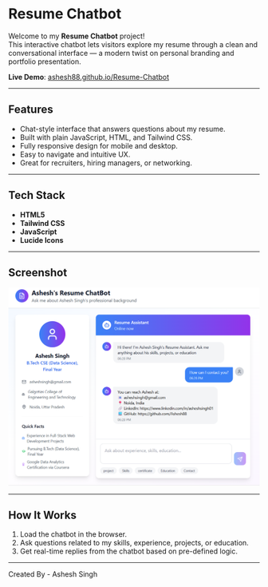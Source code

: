 #  Resume Chatbot

Welcome to my **Resume Chatbot** project!  
This interactive chatbot lets visitors explore my resume through a clean and conversational interface — a modern twist on personal branding and portfolio presentation.

 **Live Demo**: [ashesh88.github.io/Resume-Chatbot](https://ashesh88.github.io/Resume-Chatbot/)

---

##  Features

-  Chat-style interface that answers questions about my resume.
-  Built with plain JavaScript, HTML, and Tailwind CSS.
-  Fully responsive design for mobile and desktop.
-  Easy to navigate and intuitive UX.
-  Great for recruiters, hiring managers, or networking.

---

##   Tech Stack

- **HTML5**
- **Tailwind CSS**
- **JavaScript**
- **Lucide Icons**

---

##  Screenshot

![Ashesh Resume Chatbot](/image/Resume_chatbot_ss.png)

---

##  How It Works

1. Load the chatbot in the browser.
2. Ask questions related to my skills, experience, projects, or education.
3. Get real-time replies from the chatbot based on pre-defined logic.

---

Created By - Ashesh Singh

